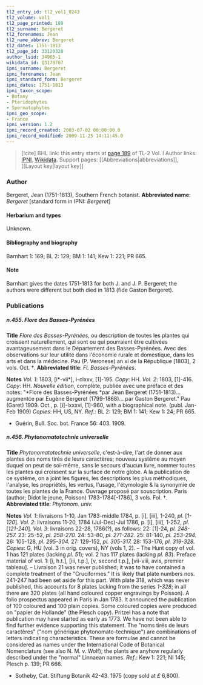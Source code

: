 ```yaml
---
tl2_entry_id: tl2_vol1_0243
tl2_volume: vol1
tl2_page_printed: 189
tl2_surname: Bergeret
tl2_forenames: Jean
tl2_name_abbrev: Bergeret
tl2_dates: 1751-1813
tl2_page_id: 33120320
author_lsid: 34965-1
wikidata_id: Q3170707
ipni_surname: Bergeret
ipni_forenames: Jean
ipni_standard_form: Bergeret
ipni_dates: 1751-1813
ipni_taxon_scope: 
- Botany
- Pteridophytes
- Spermatophytes
ipni_geo_scope: 
- France
ipni_version: 1.2
ipni_record_created: 2003-07-02 00:00:00.0
ipni_record_modified: 2009-11-25 14:11:45.0
---
```


> [!cite] BHL link: this entry starts at [page 189](https://www.biodiversitylibrary.org/page/33120320) of TL-2 Vol. I
> Author links: [IPNI](https://www.ipni.org/a/34965-1), [Wikidata](https://www.wikidata.org/wiki/Q3170707). Support pages: [[Abbreviations|abbreviations]], [[Layout key|layout key]]

### Author

Bergeret, Jean (1751-1813), Southern French botanist. 
**Abbreviated name**: *Bergeret* \[standard form in IPNI: *Bergeret*\]

#### Herbarium and types

Unknown.

#### Bibliography and biography

Barnhart 1: 169; BL 2: 129; BM 1: 141; Kew 1: 221; PR 665.

#### Note

Barnhart gives the dates 1751-1813 for both J. and J. P. Bergeret; the authors were different but both died in 1813 (fide Gaston Bergeret).

### Publications

##### n.455. Flore des Basses-Pyrénées

**Title**
*Flore des Basses-Pyrénées*, ou description de toutes les plantes qui croissent naturellement, qui sont ou qui pourraient être cultivées avantageusement dans le Département des Basses-Pyrénées. Avec des observations sur leur utilité dans l'économie rurale et domestique, dans les arts et dans la médecine. Pau (P. Veronese) an xi de la République \[1803\], 2 vols. Oct. †.
**Abbreviated title**: *Fl. Basses-Pyrénées*.

**Notes**
*Vol. 1*: 1803, \[i\*-vii\*\], i-clxxv, \[1\]-195. *Copy*: HH.
*Vol. 2*: 1803, \[1\]-416. *Copy*: HH.
*Nouvelle édition*, complète, publiée avec une préface et des notes: "*Flore des Basses-Pyrénées *par Jean Bergeret (1751-1813)... augmentće par Eugène Bergeret (1799-1868)... par Gaston Bergeret." Pau (Garet) 1909. Oct., p. \[i\]-lxxxvi, \[1\]-960, with a biographical note. (publ. Jan-Feb 1909) *Copies*: HH, US, NY.
*Ref*.: BL 2: 129; BM 1: 141; Kew 1: 24; PR 665.
- Guérin, Bull. Soc. bot. France 56: 403. 1909.

##### n.456. Phytonomatotechnie universelle

**Title**
*Phytonomatotechnie universelle*, c'est-à-dire, l'art de donner aux plantes des noms tirés de leurs caractères; nouveau systême au moyen duquel on peut de soi-même, sans le secours d'aucun livre, nommer toutes les plantes qui croissent sur la surface de notre globe. A la publication de ce systême, on a joint les figures, les descriptions les plus méthodiques, l'analyse, les propriétés, les vertus, l'usage, l'étymologie & la synonymie de toutes les plantes de la France. Ouvrage proposé par souscription. Paris (author; Didot le jeune, Poisson) 1783-1784\[-1786\], 3 vols. Fol. †.
**Abbreviated title**: *Phytonom. univ.*

**Notes**
*Vol. 1*: livraisons 1-10, Jan 1783-middle 1784, p. \[i\], \[iii\], 1-240, *pl*. \[*1-120*\].
*Vol. 2*: livraisons 11-20, 1784 (Jul-Dec)-Jul 1786, p. \[i\], \[iii\], 1-252, *pl*. \[*121-240*\].
*Vol. 3*: livraisons 22-28, 1786(?), as follows:
22: \[1\]-24, *pl. 248-257.*
23: 25-52, *pl. 258-270.*
24: 53-80, *pl. 271-282.*
25: 81-140, *pl. 253-294.*
26: 105-128, *pl. 295-304.*
27: 129-152, *pl. 305-317.*
28: 153-176, *pl. 319-328.*
*Copies*: G, HU (vol. 3 in orig. covers), NY (vols 1, 2). – The Hunt copy of vol. 1 has 121 plates (lacking *pl. 51*); vol. 2 has 117 plates (lacking *pl. 83*). Preface material of vol. 1: \[i, h.t.\], \[iii, t.p.\], \[v, second t.p.\], \[vii-viii, avis, premier tableau\]. – Livraison 21 was never published; it was to have contained a complete treatment of the "Cruciformes." It is likely that plate numbers nos. 241-247 had been set aside for this part. With plate 318, which was never published, this accounts for 8 plates lacking from the series *1-328*; in all there are 320 plates (all hand coloured copper engravings by Poisson).
A folio prospectus appeared in Paris in Jan 1783. It announced the publication of 100 coloured and 100 plain copies. Some coloured copies were produced on "papier de Hollande" (the Plesch copy).
Pritzel has a note that publication may have started as early as 1773. We have not been able to find further evidence supporting this statement.
The "noms tirés de leurs caractères" ("nom générique phytonomato-technique") are combinations of letters indicating characteristics. These are formulae and cannot be considered as names under the International Code of Botanical Nomenclature (see also N. M. v. Wolf); the plants are anyhow regularly described under the "normal" Linnaean names.
*Ref*.: Kew 1: 221; NI 145; Plesch p. 139; PR 666.
- Sotheby, Cat. Stiftung Botanik 42-43. 1975 (copy sold at *£* 6,800).

